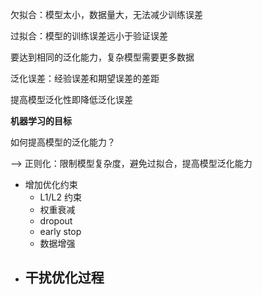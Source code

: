 欠拟合：模型太小，数据量大，无法减少训练误差

过拟合：模型的训练误差远小于验证误差



要达到相同的泛化能力，复杂模型需要更多数据



泛化误差：经验误差和期望误差的差距

提高模型泛化性即降低泛化误差

**机器学习的目标**

如何提高模型的泛化能力？

--> 正则化：限制模型复杂度，避免过拟合，提高模型泛化能力

- 增加优化约束
  - L1/L2 约束
  - 权重衰减
  - dropout
  - early stop
  - 数据增强
- 干扰优化过程
  - 